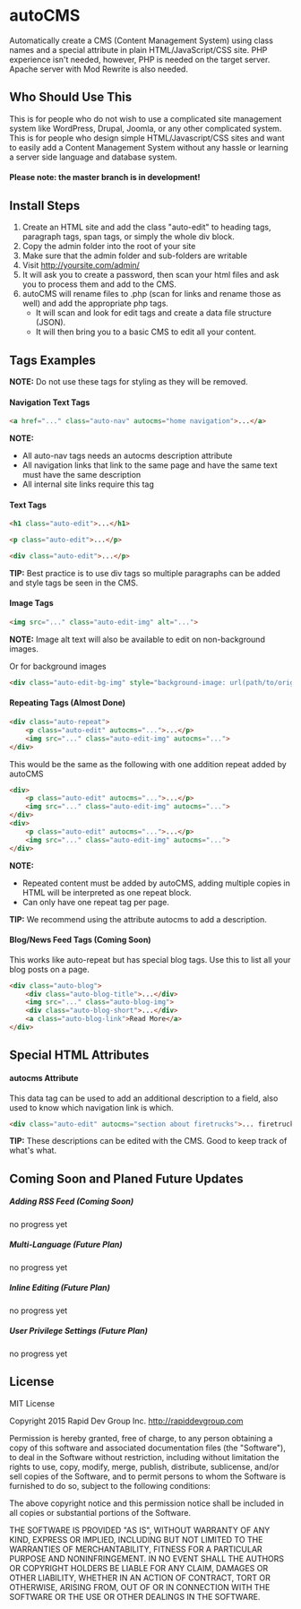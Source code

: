 # autoCMS
Automatically create a CMS (Content Management System) using class names and a special attribute in plain HTML/JavaScript/CSS site. PHP experience isn't needed, however, PHP is needed on the target server. Apache server with Mod Rewrite is also needed.


## Who Should Use This
This is for people who do not wish to use a complicated site management system like WordPress, Drupal, Joomla, or any other complicated system. This is for people who design simple HTML/Javascript/CSS sites and want to easily add a Content Management System without any hassle or learning a server side language and database system.


#### Please note: the master branch is in development!


## Install Steps
1. Create an HTML site and add the class "auto-edit" to heading tags, paragraph tags, span tags, or simply the whole div block.
2. Copy the admin folder into the root of your site
3. Make sure that the admin folder and sub-folders are writable
4. Visit http://yoursite.com/admin/
5. It will ask you to create a password, then scan your html files and ask you to process them and add to the CMS.
6. autoCMS will rename files to .php (scan for links and rename those as well) and add the appropriate php tags.
    * It will scan and look for edit tags and create a data file structure (JSON).
    * It will then bring you to a basic CMS to edit all your content.


## Tags Examples

**NOTE:** Do not use these tags for styling as they will be removed.

#### Navigation Text Tags

```HTML
<a href="..." class="auto-nav" autocms="home navigation">...</a>
```
**NOTE:**
* All auto-nav tags needs an autocms description attribute
* All navigation links that link to the same page and have the same text must have the same description
* All internal site links require this tag


#### Text Tags

```HTML
<h1 class="auto-edit">...</h1>

<p class="auto-edit">...</p>

<div class="auto-edit">...</p>
```
**TIP:** Best practice is to use div tags so multiple paragraphs can be added and style tags be seen in the CMS.


#### Image Tags

```HTML
<img src="..." class="auto-edit-img" alt="...">
```

**NOTE:** Image alt text will also be available to edit on non-background images.

Or for background images

```HTML
<div class="auto-edit-bg-img" style="background-image: url(path/to/original/image);">...</div>
```


#### Repeating Tags **(Almost Done)**

```HTML
<div class="auto-repeat">
    <p class="auto-edit" autocms="...">...</p>
    <img src="..." class="auto-edit-img" autocms="...">
</div>
```

This would be the same as the following with one addition repeat added by autoCMS

```HTML
<div>
    <p class="auto-edit" autocms="...">...</p>
    <img src="..." class="auto-edit-img" autocms="...">
</div>
<div>
    <p class="auto-edit" autocms="...">...</p>
    <img src="..." class="auto-edit-img" autocms="...">
</div>
```
**NOTE:** 
* Repeated content must be added by autoCMS, adding multiple copies in HTML will be interpreted as one repeat block.
* Can only have one repeat tag per page.

**TIP:** We recommend using the attribute autocms to add a description.


#### Blog/News Feed Tags **(Coming Soon)**

This works like auto-repeat but has special blog tags. Use this to list all your blog posts on a page.
```HTML
<div class="auto-blog">
    <div class="auto-blog-title">...</div>
    <img src="..." class="auto-blog-img">
    <div class="auto-blog-short">...</div>
    <a class="auto-blog-link">Read More</a>
</div>
```


## Special HTML Attributes

#### autocms Attribute

This data tag can be used to add an additional description to a field, also used to know which navigation link is which.

```HTML
<div class="auto-edit" autocms="section about firetrucks">... firetruck ...</div>
```
**TIP:** These descriptions can be edited with the CMS. Good to keep track of what's what.


## Coming Soon and Planed Future Updates

##### Adding RSS Feed **(Coming Soon)**
no progress yet

##### Multi-Language **(Future Plan)**
no progress yet

##### Inline Editing **(Future Plan)**
no progress yet

##### User Privilege Settings **(Future Plan)**
no progress yet


## License

MIT License

Copyright 2015 Rapid Dev Group Inc. http://rapiddevgroup.com

Permission is hereby granted, free of charge, to any person obtaining
a copy of this software and associated documentation files (the
"Software"), to deal in the Software without restriction, including
without limitation the rights to use, copy, modify, merge, publish,
distribute, sublicense, and/or sell copies of the Software, and to
permit persons to whom the Software is furnished to do so, subject to
the following conditions:

The above copyright notice and this permission notice shall be
included in all copies or substantial portions of the Software.

THE SOFTWARE IS PROVIDED "AS IS", WITHOUT WARRANTY OF ANY KIND,
EXPRESS OR IMPLIED, INCLUDING BUT NOT LIMITED TO THE WARRANTIES OF
MERCHANTABILITY, FITNESS FOR A PARTICULAR PURPOSE AND
NONINFRINGEMENT. IN NO EVENT SHALL THE AUTHORS OR COPYRIGHT HOLDERS BE
LIABLE FOR ANY CLAIM, DAMAGES OR OTHER LIABILITY, WHETHER IN AN ACTION
OF CONTRACT, TORT OR OTHERWISE, ARISING FROM, OUT OF OR IN CONNECTION
WITH THE SOFTWARE OR THE USE OR OTHER DEALINGS IN THE SOFTWARE.